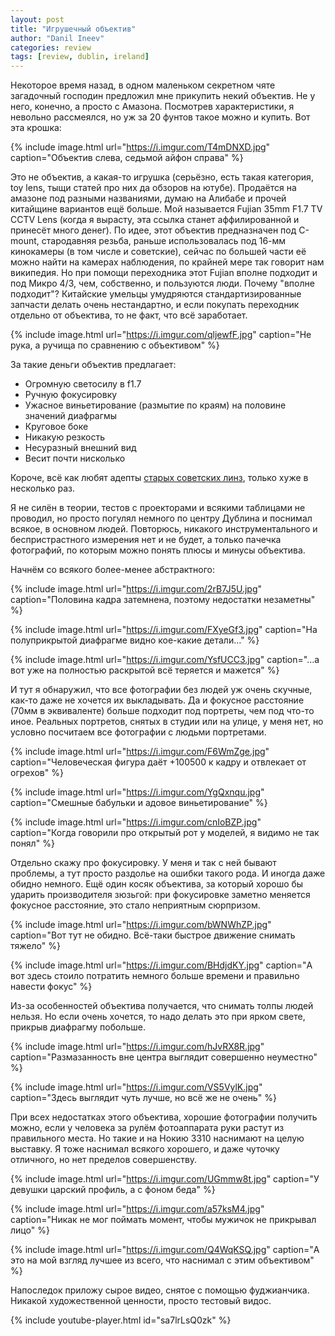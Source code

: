 ```yaml
---
layout: post
title: "Игрушечный объектив"
author: "Danil Ineev"
categories: review
tags: [review, dublin, ireland]
---
```


Некоторое время назад, в одном маленьком секретном чяте загадочный господин предложил мне прикупить некий объектив. Не у него, конечно, а просто с Амазона. Посмотрев характеристики, я невольно рассмеялся, но уж за 20 фунтов такое можно и купить. Вот эта крошка:

{% include image.html url="https://i.imgur.com/T4mDNXD.jpg" caption="Объектив слева, седьмой айфон справа" %}

Это не объектив, а какая-то игрушка (серьёзно, есть такая категория, toy lens, тыщи статей про них да обзоров на ютубе). Продаётся на амазоне под разными названиями, думаю на Алибабе и прочей китайщине вариантов ещё больше. Мой называется Fujian 35mm F1.7 TV CCTV Lens (когда я вырасту, эта ссылка станет аффилированной и принесёт много денег). По идее, этот объектив предназначен под C-mount, стародавняя резьба, раньше использовалась под 16-мм кинокамеры (в том числе и советские), сейчас по большей части её можно найти на камерах наблюдения, по крайней мере так говорит нам википедия. Но при помощи переходника этот Fujian вполне подходит и под Микро 4/3, чем, собственно, и пользуются люди. Почему "вполне подходит"? Китайские умельцы умудряются стандартизированные запчасти делать очень нестандартно, и если покупать переходник отдельно от объектива, то не факт, что всё заработает.

{% include image.html url="https://i.imgur.com/qljewfF.jpg" caption="Не рука, а ручища по сравнению с объективом" %}

За такие деньги объектив предлагает:

- Огромную светосилу в f1.7
- Ручную фокусировку
- Ужасное виньетирование (размытие по краям) на половине значений диафрагмы
- Круговое боке
- Никакую резкость
- Несуразный внешний вид
- Весит почти нисколько

Короче, всё как любят адепты [старых советских линз](_posts/2016-12-29-soviet-lenses), только хуже в несколько раз. 

Я не силён в теории, тестов с проекторами и всякими таблицами не проводил, но просто погулял немного по центру Дублина и поснимал всякое, в основном людей. Повторюсь, никакого инструментального и беспристрастного измерения нет и не будет, а только пачечка фотографий, по которым можно понять плюсы и минусы объектива.

Начнём со всякого более-менее абстрактного:

{% include image.html url="https://i.imgur.com/2rB7J5U.jpg" caption="Половина кадра затемнена, поэтому недостатки незаметны" %}

{% include image.html url="https://i.imgur.com/FXyeGf3.jpg" caption="На полуприкрытой диафрагме видно кое-какие детали…" %}

{% include image.html url="https://i.imgur.com/YsfUCC3.jpg" caption="…а вот уже на полностью раскрытой всё теряется и мажется" %}

И тут я обнаружил, что все фотографии без людей уж очень скучные, как-то даже не хочется их выкладывать. Да и фокусное расстояние (70мм в эквиваленте) больше подходит под портреты, чем под что-то иное. Реальных портретов, снятых в студии или на улице, у меня нет, но условно посчитаем все фотографии с людьми портретами.

{% include image.html url="https://i.imgur.com/F6WmZge.jpg" caption="Человеческая фигура даёт +100500 к кадру и отвлекает от огрехов" %}

{% include image.html url="https://i.imgur.com/YgQxnqu.jpg" caption="Смешные бабульки и адовое виньетирование" %}

{% include image.html url="https://i.imgur.com/cnIoBZP.jpg" caption="Когда говорили про открытый рот у моделей, я видимо не так понял" %}

Отдельно скажу про фокусировку. У меня и так с ней бывают проблемы, а тут просто раздолье на ошибки такого рода. И иногда даже обидно немного. Ещё один косяк объектива, за который хорошо бы ударить производителя зюзьгой: при фокусировке заметно меняется фокусное расстояние, это стало неприятным сюрпризом.


{% include image.html url="https://i.imgur.com/bWNWhZP.jpg" caption="Вот тут не обидно. Всё-таки быстрое движение снимать тяжело" %}

{% include image.html url="https://i.imgur.com/BHdjdKY.jpg" caption="А вот здесь стоило потратить немного больше времени и правильно навести фокус" %}

Из-за особенностей объектива получается, что снимать толпы людей нельзя. Но если очень хочется, то надо делать это при ярком свете, прикрыв диафрагму побольше.

{% include image.html url="https://i.imgur.com/hJvRX8R.jpg" caption="Размазанность вне центра выглядит совершенно неуместно" %}

{% include image.html url="https://i.imgur.com/VS5VylK.jpg" caption="Здесь выглядит чуть лучше, но всё же не очень" %}

При всех недостатках этого объектива, хорошие фотографии получить можно, если у человека за рулём фотоаппарата руки растут из правильного места. Но такие и на Нокию 3310 наснимают на целую выставку. Я тоже наснимал всякого хорошего, и даже чуточку отличного, но нет пределов совершенству. 

{% include image.html url="https://i.imgur.com/UGmmw8t.jpg" caption="У девушки царский профиль, а с фоном беда" %}

{% include image.html url="https://i.imgur.com/a57ksM4.jpg" caption="Никак не мог поймать момент, чтобы мужичок не прикрывал лицо" %}

{% include image.html url="https://i.imgur.com/Q4WqKSQ.jpg" caption="А это на мой взгляд лучшее из всего, что наснимал с этим объективом" %}

Напоследок приложу сырое видео, снятое с помощью фуджианчика. Никакой художественной ценности, просто тестовый видос.

{% include youtube-player.html id="sa7lrLsQ0zk" %}
